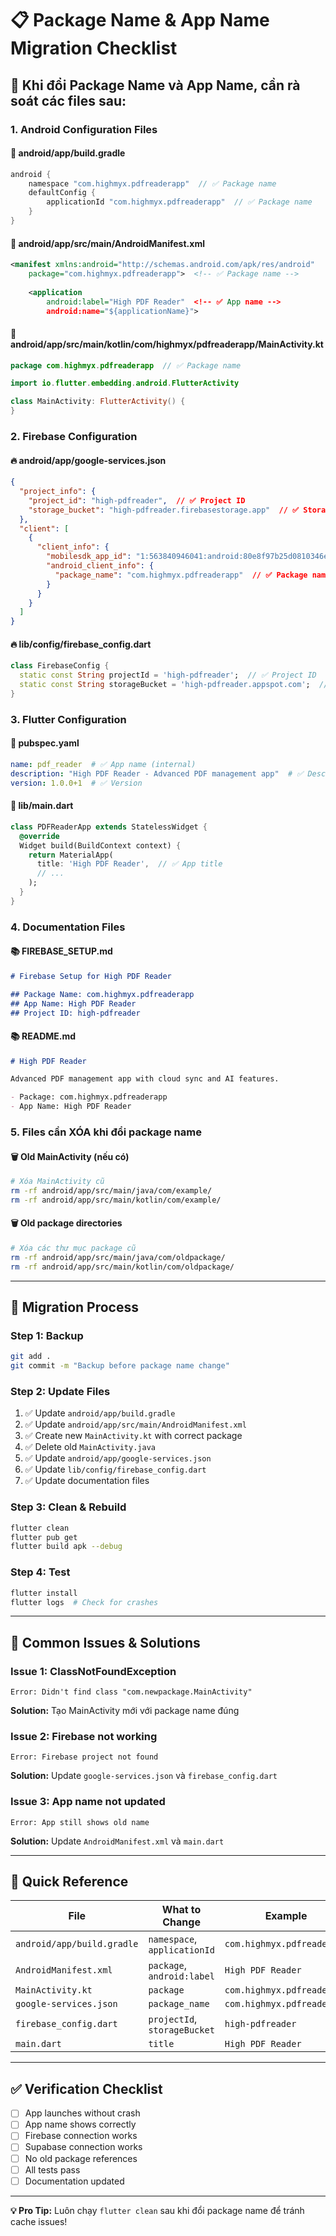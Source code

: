 # 📋 Package Name & App Name Migration Checklist

## 🎯 Khi đổi Package Name và App Name, cần rà soát các files sau:

### **1. Android Configuration Files**

#### **📱 android/app/build.gradle**
```gradle
android {
    namespace "com.highmyx.pdfreaderapp"  // ✅ Package name
    defaultConfig {
        applicationId "com.highmyx.pdfreaderapp"  // ✅ Package name
    }
}
```

#### **📱 android/app/src/main/AndroidManifest.xml**
```xml
<manifest xmlns:android="http://schemas.android.com/apk/res/android"
    package="com.highmyx.pdfreaderapp">  <!-- ✅ Package name -->
    
    <application
        android:label="High PDF Reader"  <!-- ✅ App name -->
        android:name="${applicationName}">
```

#### **📱 android/app/src/main/kotlin/com/highmyx/pdfreaderapp/MainActivity.kt**
```kotlin
package com.highmyx.pdfreaderapp  // ✅ Package name

import io.flutter.embedding.android.FlutterActivity

class MainActivity: FlutterActivity() {
}
```

### **2. Firebase Configuration**

#### **🔥 android/app/google-services.json**
```json
{
  "project_info": {
    "project_id": "high-pdfreader",  // ✅ Project ID
    "storage_bucket": "high-pdfreader.firebasestorage.app"  // ✅ Storage bucket
  },
  "client": [
    {
      "client_info": {
        "mobilesdk_app_id": "1:563840946041:android:80e8f97b25d0810346e9a8",
        "android_client_info": {
          "package_name": "com.highmyx.pdfreaderapp"  // ✅ Package name
        }
      }
    }
  ]
}
```

#### **🔥 lib/config/firebase_config.dart**
```dart
class FirebaseConfig {
  static const String projectId = 'high-pdfreader';  // ✅ Project ID
  static const String storageBucket = 'high-pdfreader.appspot.com';  // ✅ Storage bucket
}
```

### **3. Flutter Configuration**

#### **📱 pubspec.yaml**
```yaml
name: pdf_reader  # ✅ App name (internal)
description: "High PDF Reader - Advanced PDF management app"  # ✅ Description
version: 1.0.0+1  # ✅ Version
```

#### **📱 lib/main.dart**
```dart
class PDFReaderApp extends StatelessWidget {
  @override
  Widget build(BuildContext context) {
    return MaterialApp(
      title: 'High PDF Reader',  // ✅ App title
      // ...
    );
  }
}
```

### **4. Documentation Files**

#### **📚 FIREBASE_SETUP.md**
```markdown
# Firebase Setup for High PDF Reader

## Package Name: com.highmyx.pdfreaderapp
## App Name: High PDF Reader
## Project ID: high-pdfreader
```

#### **📚 README.md**
```markdown
# High PDF Reader

Advanced PDF management app with cloud sync and AI features.

- Package: com.highmyx.pdfreaderapp
- App Name: High PDF Reader
```

### **5. Files cần XÓA khi đổi package name**

#### **🗑️ Old MainActivity (nếu có)**
```bash
# Xóa MainActivity cũ
rm -rf android/app/src/main/java/com/example/
rm -rf android/app/src/main/kotlin/com/example/
```

#### **🗑️ Old package directories**
```bash
# Xóa các thư mục package cũ
rm -rf android/app/src/main/java/com/oldpackage/
rm -rf android/app/src/main/kotlin/com/oldpackage/
```

---

## 🔄 **Migration Process**

### **Step 1: Backup**
```bash
git add .
git commit -m "Backup before package name change"
```

### **Step 2: Update Files**
1. ✅ Update `android/app/build.gradle`
2. ✅ Update `android/app/src/main/AndroidManifest.xml`
3. ✅ Create new `MainActivity.kt` with correct package
4. ✅ Delete old `MainActivity.java`
5. ✅ Update `android/app/google-services.json`
6. ✅ Update `lib/config/firebase_config.dart`
7. ✅ Update documentation files

### **Step 3: Clean & Rebuild**
```bash
flutter clean
flutter pub get
flutter build apk --debug
```

### **Step 4: Test**
```bash
flutter install
flutter logs  # Check for crashes
```

---

## 🚨 **Common Issues & Solutions**

### **Issue 1: ClassNotFoundException**
```
Error: Didn't find class "com.newpackage.MainActivity"
```
**Solution:** Tạo MainActivity mới với package name đúng

### **Issue 2: Firebase not working**
```
Error: Firebase project not found
```
**Solution:** Update `google-services.json` và `firebase_config.dart`

### **Issue 3: App name not updated**
```
Error: App still shows old name
```
**Solution:** Update `AndroidManifest.xml` và `main.dart`

---

## 📝 **Quick Reference**

| File | What to Change | Example |
|------|----------------|---------|
| `android/app/build.gradle` | `namespace`, `applicationId` | `com.highmyx.pdfreaderapp` |
| `AndroidManifest.xml` | `package`, `android:label` | `High PDF Reader` |
| `MainActivity.kt` | `package` | `com.highmyx.pdfreaderapp` |
| `google-services.json` | `package_name` | `com.highmyx.pdfreaderapp` |
| `firebase_config.dart` | `projectId`, `storageBucket` | `high-pdfreader` |
| `main.dart` | `title` | `High PDF Reader` |

---

## ✅ **Verification Checklist**

- [ ] App launches without crash
- [ ] App name shows correctly
- [ ] Firebase connection works
- [ ] Supabase connection works
- [ ] No old package references
- [ ] All tests pass
- [ ] Documentation updated

---

**💡 Pro Tip:** Luôn chạy `flutter clean` sau khi đổi package name để tránh cache issues!
